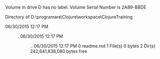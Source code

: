  Volume in drive D has no label.
 Volume Serial Number is 2A89-BBDE

 Directory of D:\programare\Clojure\workspace\ClojureTraining

06/30/2015  12:17 PM    <DIR>          .
06/30/2015  12:17 PM    <DIR>          ..
06/30/2015  12:17 PM                 0 readme.md
               1 File(s)              0 bytes
               2 Dir(s)  242,641,838,080 bytes free
